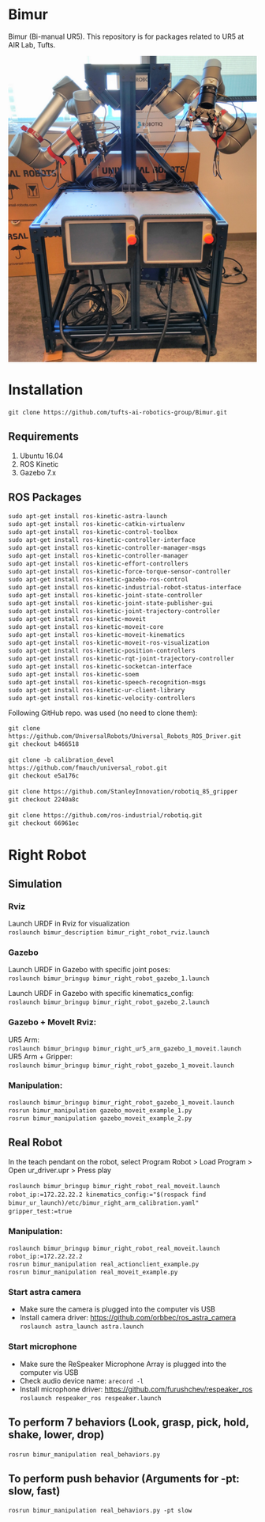 # Bimur
Bimur (Bi-manual UR5). This repository is for packages related to UR5 at AIR Lab, Tufts.

<img src="pics/Bimur.png" align="middle">

# Installation

`git clone https://github.com/tufts-ai-robotics-group/Bimur.git`

## Requirements

1. Ubuntu 16.04
2. ROS Kinetic
3. Gazebo 7.x

## ROS Packages

```
sudo apt-get install ros-kinetic-astra-launch
sudo apt-get install ros-kinetic-catkin-virtualenv
sudo apt-get install ros-kinetic-control-toolbox
sudo apt-get install ros-kinetic-controller-interface
sudo apt-get install ros-kinetic-controller-manager-msgs
sudo apt-get install ros-kinetic-controller-manager
sudo apt-get install ros-kinetic-effort-controllers
sudo apt-get install ros-kinetic-force-torque-sensor-controller
sudo apt-get install ros-kinetic-gazebo-ros-control
sudo apt-get install ros-kinetic-industrial-robot-status-interface
sudo apt-get install ros-kinetic-joint-state-controller
sudo apt-get install ros-kinetic-joint-state-publisher-gui
sudo apt-get install ros-kinetic-joint-trajectory-controller
sudo apt-get install ros-kinetic-moveit
sudo apt-get install ros-kinetic-moveit-core
sudo apt-get install ros-kinetic-moveit-kinematics
sudo apt-get install ros-kinetic-moveit-ros-visualization
sudo apt-get install ros-kinetic-position-controllers
sudo apt-get install ros-kinetic-rqt-joint-trajectory-controller
sudo apt-get install ros-kinetic-socketcan-interface
sudo apt-get install ros-kinetic-soem
sudo apt-get install ros-kinetic-speech-recognition-msgs
sudo apt-get install ros-kinetic-ur-client-library
sudo apt-get install ros-kinetic-velocity-controllers

```

Following GitHub repo. was used (no need to clone them):
```
git clone https://github.com/UniversalRobots/Universal_Robots_ROS_Driver.git
git checkout b466518

git clone -b calibration_devel https://github.com/fmauch/universal_robot.git
git checkout e5a176c

git clone https://github.com/StanleyInnovation/robotiq_85_gripper
git checkout 2240a8c

git clone https://github.com/ros-industrial/robotiq.git
git checkout 66961ec
```

# Right Robot

## Simulation

### Rviz
Launch URDF in Rviz for visualization <br>
`roslaunch bimur_description bimur_right_robot_rviz.launch`

### Gazebo
Launch URDF in Gazebo with specific joint poses: <br>
`roslaunch bimur_bringup bimur_right_robot_gazebo_1.launch`

Launch URDF in Gazebo with specific kinematics_config: <br>
`roslaunch bimur_bringup bimur_right_robot_gazebo_2.launch`

### Gazebo + MoveIt Rviz:
UR5 Arm: <br>
`roslaunch bimur_bringup bimur_right_ur5_arm_gazebo_1_moveit.launch` <br>
UR5 Arm + Gripper: <br>
`roslaunch bimur_bringup bimur_right_robot_gazebo_1_moveit.launch`

### Manipulation:
```
roslaunch bimur_bringup bimur_right_robot_gazebo_1_moveit.launch
rosrun bimur_manipulation gazebo_moveit_example_1.py
rosrun bimur_manipulation gazebo_moveit_example_2.py
```

## Real Robot

In the teach pendant on the robot, select Program Robot > Load Program > Open ur_driver.upr > Press play <br>

`roslaunch bimur_bringup bimur_right_robot_real_moveit.launch robot_ip:=172.22.22.2 kinematics_config:="$(rospack find bimur_ur_launch)/etc/bimur_right_arm_calibration.yaml" gripper_test:=true`

### Manipulation:
```
roslaunch bimur_bringup bimur_right_robot_real_moveit.launch robot_ip:=172.22.22.2
rosrun bimur_manipulation real_actionclient_example.py
rosrun bimur_manipulation real_moveit_example.py
```

### Start astra camera
- Make sure the camera is plugged into the computer vis USB <br>
- Install camera driver: https://github.com/orbbec/ros_astra_camera <br>
`roslaunch astra_launch astra.launch`

### Start microphone
- Make sure the ReSpeaker Microphone Array is plugged into the computer vis USB <br>
- Check audio device name: `arecord -l` <br>
- Install microphone driver: https://github.com/furushchev/respeaker_ros <br>
`roslaunch respeaker_ros respeaker.launch`

## To perform 7 behaviors (Look, grasp, pick, hold, shake, lower, drop)
`rosrun bimur_manipulation real_behaviors.py`

## To perform push behavior (Arguments for -pt: slow, fast)
`rosrun bimur_manipulation real_behaviors.py -pt slow`
